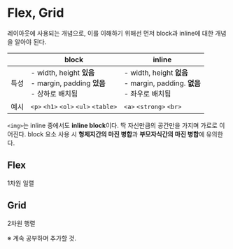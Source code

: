 # Flex, Grid
레이아웃에 사용되는 개념으로, 이를 이해하기 위해선 먼저 block과 inline에 대한 개념을 알아야 된다.

| |block|inline|
| :---: | --- | --- |
|특성| - width, height **있음** </br> - margin, padding **있음** </br> - 상하로 배치됨| - width, height **없음** </br> - margin, padding. **없음** </br> - 좌우로 배치됨|
|예시|  `<p>` `<h1>` `<ol>` `<ul>` `<table>`|`<a>` `<strong>` `<br>`|

`<img>`는 inline 중에서도 **inline block**이다. 딱 자신만큼의 공간만을 가지며 가로로 이어진다. 
block 요소 사용 시 **형제지간의 마진 병합**과 **부모자식간의 마진 병합**에 유의한다.

## Flex
1차원 일렬

## Grid
2차원 행렬

※ 계속 공부하며 추가할 것.

